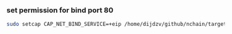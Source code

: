 ### set permission for bind port 80
```bash
sudo setcap CAP_NET_BIND_SERVICE=+eip /home/dijdzv/github/nchain/target/release/nchain
```